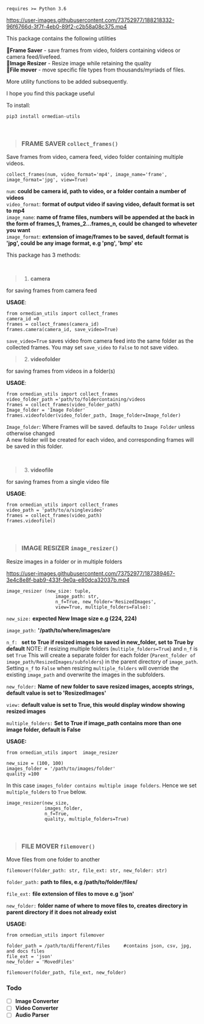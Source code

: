 `requires >= Python 3.6`

https://user-images.githubusercontent.com/73752977/188218332-96f6766d-3f7f-4eb0-89f2-c2b58a08c375.mp4


This package contains the following utilities

**🚀Frame Saver** - save frames from video, folders containing videos or camera feed/livefeed.\
**🚀Image Resizer** - Resize image while retaining the quality\
**🚀File mover** - move specific file types from thousands/myriads of files.


More utility functions to be added subsequently.



I hope you find this package useful


To install:

``
pip3 install ormedian-utils
``

<br>

> ### FRAME SAVER                   ``collect_frames()``
Save frames from video, camera feed, video folder containing multiple videos.

```
collect_frames(num, video_format='mp4', image_name='frame', image_format='jpg', view=True)
```
`num`: **could be camera id, path to video, or a folder contain a number of videos**\
`video_format`: **format of output video if saving video, default format is set to mp4**\
`image_name`: **name of frame files, numbers will be appended at the back in the form of frames_1, frames_2...frames_n, could be changed to wheveter you want**\
`image_format`: **extension of image/frames to be saved, default format is 'jpg', could be any image format, e.g 'png', 'bmp' etc**

This package has 3 methods:

<br>

> 1. **camera** 
    
for saving frames from camera feed
   
 **USAGE**:

````
from ormedian_utils import collect_frames
camera_id =0
frames = collect_frames(camera_id)
frames.camera(camera_id, save_video=True)
````
``save_video=True`` saves video from camera feed into the same folder as the collected frames. You may set ``save_video`` to ``False`` to not save video. 
<br>

> 2. **videofolder** 

for saving frames from videos in a folder(s)

**USAGE**:
````
from ormedian_utils import collect_frames
video_folder_path ='path/to/foldercontaining/videos
frames = collect_frames(video_folder_path)
Image_folder = 'Image Folder' 
frames.videofolder(video_folder_path, Image_folder=Image_folder)
````

``Image_folder``: Where Frames will be saved. defaults to ``Image Folder`` unless otherwise changed\
A new folder will be created for each video, and corresponding frames will be saved in this folder.

<br>

> 3. **videofile** 

for saving frames from a single video file

**USAGE**:
````
from ormedian_utils import collect_frames
video_path = 'path/to/a/singlevideo'
frames = collect_frames(video_path)
frames.videofile()
````

<br>

> ### IMAGE RESIZER ``image_resizer()``


Resize images in a folder or in multiple folders 


https://user-images.githubusercontent.com/73752977/187389467-3e4c8e8f-bab9-433f-9e0a-e80dca32037b.mp4


```
image_resizer (new_size: tuple,
                  image_path: str,
                  n_f=True, new_folder='ResizedImages',
                  view=True, multiple_folders=False):
```
```new_size:``` **expected New Image size e.g (224, 224)**

```image_path:``` **'/path/to/where/images/are**

```n_f: ``` **set to True if resized images be saved in new_folder, set to True by default**
NOTE: if resizing multiple folders (``multiple_folders=True``) and  ``n_f`` is set ``True`` 
This will create a separate folder for each folder (``Parent_folder of image_path/ResizedImages/subfolders``) in the parent directory of ``image_path``.
Setting ``n_f`` to ``False`` when resizing ``multiple_folders`` will override the existing ``image_path`` and overwrite the images in the subfolders.

```new_folder:``` **Name of new folder to save resized images, accepts strings, default value is set to 'ResizedImages'**

```view:``` **default value is set to True, this would display window showing resized images**

```multiple_folders:``` **Set to True if image_path contains more than one image folder, default is False**


**USAGE:**
```
from ormedian_utils import  image_resizer

new_size = (100, 100)
images_folder = '/path/to/images/folder' 
quality =100
```
In this case ``images_folder contains multiple image folders``. Hence we set ``multiple_folders`` to ``True`` below.
```
image_resizer(new_size,
              images_folder,
              n_f=True,
              quality, multiple_folders=True)
```

<br>

> ### FILE MOVER ``filemover()``


Move files from one folder to another 

```filemover(folder_path: str, file_ext: str, new_folder: str)```

``folder_path:`` **path to files, e.g /path/to/folder/files/**

``file_ext:`` **file extension of files to move e.g 'json'**

``new_folder:`` **folder name of where to move files to, creates directory in parent directory if it does not already exist**


**USAGE:** 
```
from ormedian_utils import filemover

folder_path = /path/to/different/files     #contains json, csv, jpg, and docs files
file_ext = 'json'
new_folder = 'MovedFiles'

filemover(folder_path, file_ext, new_folder)

```

### Todo
- [ ] **Image Converter**
- [ ] **Video Converter**
- [ ] **Audio Parser**
